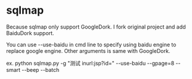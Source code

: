 # sqlmap

Because sqlmap only support GoogleDork. I fork original project and add BaiduDork support.

You can use --use-baidu in cmd line to specify using baidu engine to replace google engine. Other arguments is same with GoogleDork.

ex.
python sqlmap.py -g "测试 inurl:jsp?id=" --use-baidu --gpage=8 --smart --beep --batch